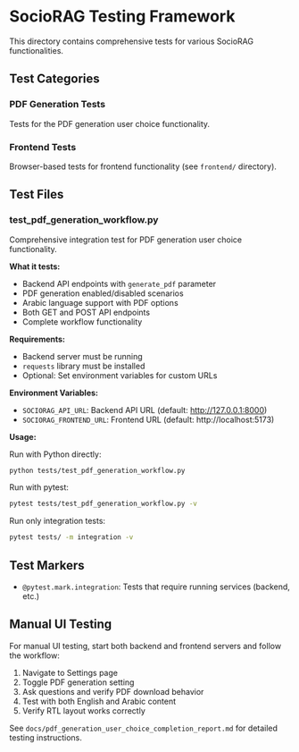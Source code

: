 # SocioRAG Testing Framework

This directory contains comprehensive tests for various SocioRAG functionalities.

## Test Categories

### PDF Generation Tests
Tests for the PDF generation user choice functionality.

### Frontend Tests
Browser-based tests for frontend functionality (see `frontend/` directory).

## Test Files

### test_pdf_generation_workflow.py
Comprehensive integration test for PDF generation user choice functionality.

**What it tests:**
- Backend API endpoints with `generate_pdf` parameter
- PDF generation enabled/disabled scenarios
- Arabic language support with PDF options
- Both GET and POST API endpoints
- Complete workflow functionality

**Requirements:**
- Backend server must be running
- `requests` library must be installed
- Optional: Set environment variables for custom URLs

**Environment Variables:**
- `SOCIORAG_API_URL`: Backend API URL (default: http://127.0.0.1:8000)
- `SOCIORAG_FRONTEND_URL`: Frontend URL (default: http://localhost:5173)

**Usage:**

Run with Python directly:
```bash
python tests/test_pdf_generation_workflow.py
```

Run with pytest:
```bash
pytest tests/test_pdf_generation_workflow.py -v
```

Run only integration tests:
```bash
pytest tests/ -m integration -v
```

## Test Markers

- `@pytest.mark.integration`: Tests that require running services (backend, etc.)

## Manual UI Testing

For manual UI testing, start both backend and frontend servers and follow the workflow:

1. Navigate to Settings page
2. Toggle PDF generation setting
3. Ask questions and verify PDF download behavior
4. Test with both English and Arabic content
5. Verify RTL layout works correctly

See `docs/pdf_generation_user_choice_completion_report.md` for detailed testing instructions.
